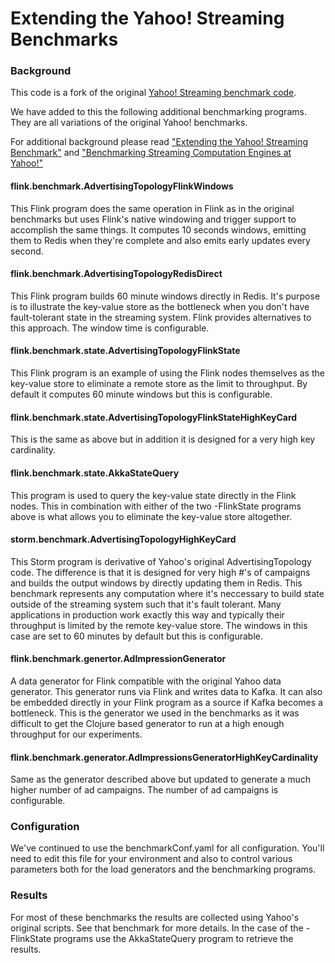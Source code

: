 
# Extending the Yahoo! Streaming Benchmarks 


### Background
This code is a fork of the original [Yahoo! Streaming benchmark code](https://github.com/yahoo/streaming-benchmarks).

We have added to this the following additional benchmarking programs. They are all variations of the original Yahoo! benchmarks.

For additional background please read ["Extending the Yahoo! Streaming Benchmark"](http://data-artisans.com/extending-the-yahoo-streaming-benchmark/) and ["Benchmarking Streaming Computation Engines at Yahoo!"](http://yahooeng.tumblr.com/post/135321837876/benchmarking-streaming-computation-engines-at)


#### flink.benchmark.AdvertisingTopologyFlinkWindows
This Flink program does the same operation in Flink as in the original benchmarks but uses Flink's native windowing and trigger support to accomplish the same things.  It computes 10 seconds windows, emitting them to Redis when they're complete and also emits early updates every second.

#### flink.benchmark.AdvertisingTopologyRedisDirect
This Flink program builds 60 minute windows directly in Redis.  It's purpose is to illustrate the key-value store as the bottleneck when you don't have fault-tolerant state in the streaming system.  Flink provides alternatives to this approach.  The window time is configurable.

#### flink.benchmark.state.AdvertisingTopologyFlinkState
This Flink program is an example of using the Flink nodes themselves as the key-value store to eliminate a remote store as the limit to throughput.  By default it computes 60 minute windows but this is configurable.

#### flink.benchmark.state.AdvertisingTopologyFlinkStateHighKeyCard
This is the same as above but in addition it is designed for a very high key cardinality.

#### flink.benchmark.state.AkkaStateQuery
This program is used to query the key-value state directly in the Flink nodes.  This in combination with either of the two -FlinkState programs above is what allows you to eliminate the key-value store altogether.

#### storm.benchmark.AdvertisingTopologyHighKeyCard
This Storm program is derivative of Yahoo's original AdvertisingTopology code.  The difference is that it is designed for very high #'s of campaigns and builds the output windows by directly updating them in Redis.  This benchmark represents any computation where it's neccessary to build state outside of the streaming system such that it's fault tolerant.  Many applications in production work exactly this way and typically their throughput is limited by the remote key-value store.  The windows in this case are set to 60 minutes by default but this is configurable.

#### flink.benchmark.genertor.AdImpressionGenerator
A data generator for Flink compatible with the original Yahoo data generator.  This generator runs via Flink and writes data to Kafka.  It can also be embedded directly in your Flink program as a source if Kafka becomes a bottleneck.  This is the generator we used in the benchmarks as it was difficult to get the Clojure based generator to run at a high enough throughput for our experiments.

#### flink.benchmark.generator.AdImpressionsGeneratorHighKeyCardinality
Same as the generator described above but updated to generate a much higher number of ad campaigns.  The number of ad campaigns is configurable.


### Configuration
We've continued to use the benchmarkConf.yaml for all configuration.  You'll need to edit this file for your environment and also to control various parameters both for the load generators and the benchmarking programs.

### Results
For most of these benchmarks the results are collected using Yahoo's original scripts.  See that benchmark for more details.  In the case of the -FlinkState programs use the AkkaStateQuery program to retrieve the results.